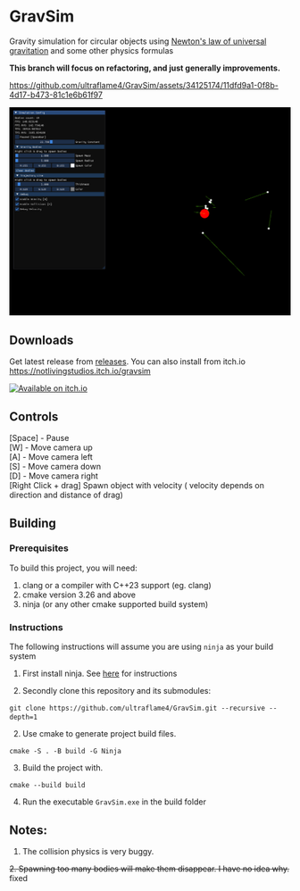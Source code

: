 # GravSim
Gravity simulation for circular objects using [Newton's law of universal gravitation](https://en.wikipedia.org/wiki/Newton%27s_law_of_universal_gravitation)
and some other physics formulas

**This branch will focus on refactoring, and just generally improvements.**

https://github.com/ultraflame4/GravSim/assets/34125174/11dfd9a1-0f8b-4d17-b473-81c1e6b61f97


![img.png](blob/img.png)

## Downloads
Get latest release from [releases](https://github.com/ultraflame4/GravSim/releases).
You can also install from itch.io https://notlivingstudios.itch.io/gravsim

<a href="https://notlivingstudios.itch.io/gravsim" target="_blank"><img src="https://static.itch.io/images/badge-color.svg" 
alt="Available on itch.io" height="60"/></a>

## Controls
[Space] - Pause <br/>
[W] - Move camera up <br/>
[A] - Move camera left <br/>
[S] - Move camera down <br/>
[D] - Move camera right <br/>
[Right Click + drag] Spawn object with velocity ( velocity depends on direction and distance of drag) <br/>

## Building

### Prerequisites
To build this project, you will need:
1. clang or a compiler with C++23 support (eg. clang)
2. cmake version 3.26 and above
3. ninja (or any other cmake supported build system)

### Instructions
The following instructions will assume you are using `ninja` as your build system
1. First install ninja. See [here](https://github.com/ninja-build/ninja/wiki/Pre-built-Ninja-packages) for instructions

2. Secondly clone this repository and its submodules:
```shell
git clone https://github.com/ultraflame4/GravSim.git --recursive --depth=1
```
2. Use cmake to generate project build files.
```shell
cmake -S . -B build -G Ninja
```
3. Build the project with.
```shell
cmake --build build
```
4. Run the executable `GravSim.exe` in the build folder

## Notes:
1. The collision physics is very buggy.

~~2. Spawning too many bodies will make them disappear. I have no idea why.~~ fixed
